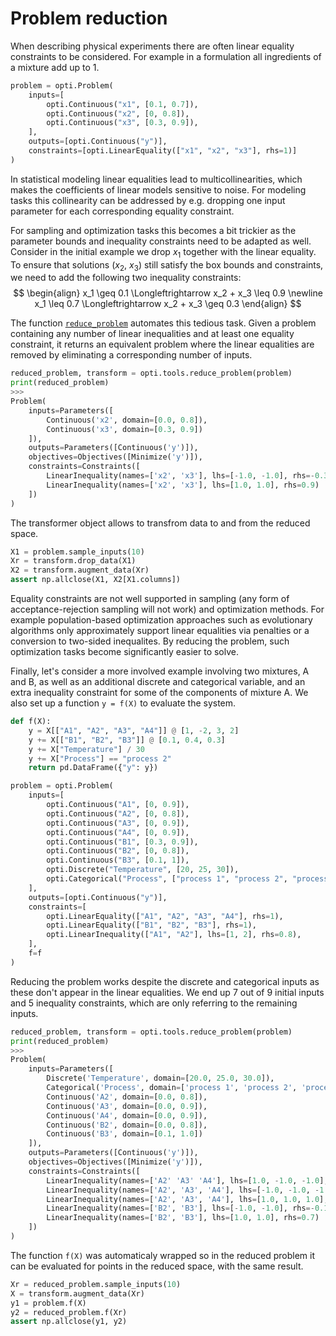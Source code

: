# Problem reduction

When describing physical experiments there are often linear equality constraints to be considered.
For example in a formulation all ingredients of a mixture add up to 1. 

```python
problem = opti.Problem(
    inputs=[
        opti.Continuous("x1", [0.1, 0.7]),
        opti.Continuous("x2", [0, 0.8]),
        opti.Continuous("x3", [0.3, 0.9]),
    ],
    outputs=[opti.Continuous("y")],
    constraints=[opti.LinearEquality(["x1", "x2", "x3"], rhs=1)]
)
```

In statistical modeling linear equalities lead to multicollinearities, which makes the coefficients of linear models sensitive to noise.
For modeling tasks this collinearity can be addressed by e.g. dropping one input parameter for each corresponding equality constraint.

For sampling and optimization tasks this becomes a bit trickier as the parameter bounds and inequality constraints need to be adapted as well.
Consider in the initial example we drop $x_1$ together with the linear equality. 
To ensure that solutions ($x_2$, $x_3$) still satisfy the box bounds and constraints, we need to add the following two inequality constraints:
$$
\begin{align}
x_1 \geq 0.1 \Longleftrightarrow x_2 + x_3 \leq 0.9 \newline
x_1 \leq 0.7 \Longleftrightarrow x_2 + x_3 \geq 0.3
\end{align}
$$

The function [`reduce_problem`](/mopti/ref-tools/#opti.tools.reduce.reduce_problem) automates this tedious task.
Given a problem containing any number of linear inequalities and at least one equality constraint, it returns an equivalent problem where the linear equalities are removed by eliminating a corresponding number of inputs.

```python
reduced_problem, transform = opti.tools.reduce_problem(problem)
print(reduced_problem)
>>> 
Problem(
    inputs=Parameters([
        Continuous('x2', domain=[0.0, 0.8]), 
        Continuous('x3', domain=[0.3, 0.9])
    ]),
    outputs=Parameters([Continuous('y')]),
    objectives=Objectives([Minimize('y')]),
    constraints=Constraints([
        LinearInequality(names=['x2', 'x3'], lhs=[-1.0, -1.0], rhs=-0.3),
        LinearInequality(names=['x2', 'x3'], lhs=[1.0, 1.0], rhs=0.9)
    ])
)
```

The transformer object allows to transfrom data to and from the reduced space.

```python
X1 = problem.sample_inputs(10)
Xr = transform.drop_data(X1)
X2 = transform.augment_data(Xr)
assert np.allclose(X1, X2[X1.columns])
```

Equality constraints are not well supported in sampling (any form of acceptance-rejection sampling will not work) and optimization methods. 
For example population-based optimization approaches such as evolutionary algorithms only approximately support linear equalities via penalties or a conversion to two-sided inequalites.
By reducing the problem, such optimization tasks become significantly easier to solve.

Finally, let's consider a more involved example involving two mixtures, A and B, as well as an additional discrete and categorical variable, and an extra inequality constraint for some of the components of mixture A.
We also set up a function `y = f(X)` to evaluate the system.

```python
def f(X):
    y = X[["A1", "A2", "A3", "A4"]] @ [1, -2, 3, 2]
    y += X[["B1", "B2", "B3"]] @ [0.1, 0.4, 0.3]
    y += X["Temperature"] / 30
    y += X["Process"] == "process 2"
    return pd.DataFrame({"y": y})

problem = opti.Problem(
    inputs=[
        opti.Continuous("A1", [0, 0.9]),
        opti.Continuous("A2", [0, 0.8]),
        opti.Continuous("A3", [0, 0.9]),
        opti.Continuous("A4", [0, 0.9]),
        opti.Continuous("B1", [0.3, 0.9]),
        opti.Continuous("B2", [0, 0.8]),
        opti.Continuous("B3", [0.1, 1]),
        opti.Discrete("Temperature", [20, 25, 30]),
        opti.Categorical("Process", ["process 1", "process 2", "process 3"])
    ],
    outputs=[opti.Continuous("y")],
    constraints=[
        opti.LinearEquality(["A1", "A2", "A3", "A4"], rhs=1),
        opti.LinearEquality(["B1", "B2", "B3"], rhs=1),
        opti.LinearInequality(["A1", "A2"], lhs=[1, 2], rhs=0.8),
    ],
    f=f
)
```

Reducing the problem works despite the discrete and categorical inputs as these don't appear in the linear equalities.
We end up 7 out of 9 initial inputs and 5 inequality constraints, which are only referring to the remaining inputs.
```python
reduced_problem, transform = opti.tools.reduce_problem(problem)
print(reduced_problem)
>>> 
Problem(
    inputs=Parameters([
        Discrete('Temperature', domain=[20.0, 25.0, 30.0]),
        Categorical('Process', domain=['process 1', 'process 2', 'process 3']),
        Continuous('A2', domain=[0.0, 0.8]),
        Continuous('A3', domain=[0.0, 0.9]),
        Continuous('A4', domain=[0.0, 0.9]),
        Continuous('B2', domain=[0.0, 0.8]),
        Continuous('B3', domain=[0.1, 1.0])
    ]),
    outputs=Parameters([Continuous('y')]),
    objectives=Objectives([Minimize('y')]),
    constraints=Constraints([
        LinearInequality(names=['A2' 'A3' 'A4'], lhs=[1.0, -1.0, -1.0], rhs=-0.2),
        LinearInequality(names=['A2', 'A3', 'A4'], lhs=[-1.0, -1.0, -1.0], rhs=-0.1),
        LinearInequality(names=['A2', 'A3', 'A4'], lhs=[1.0, 1.0, 1.0], rhs=1.0),
        LinearInequality(names=['B2', 'B3'], lhs=[-1.0, -1.0], rhs=-0.1),
        LinearInequality(names=['B2', 'B3'], lhs=[1.0, 1.0], rhs=0.7)
    ])
)
```

The function `f(X)` was automaticaly wrapped so in the reduced problem it can be evaluated for points in the reduced space, with the same result.

```python
Xr = reduced_problem.sample_inputs(10)
X = transform.augment_data(Xr)
y1 = problem.f(X)
y2 = reduced_problem.f(Xr)
assert np.allclose(y1, y2)
```
